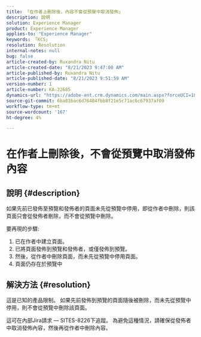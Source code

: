```yaml
---
title: 「在作者上刪除後，內容不會從預覽中取消發佈」
description: 說明
solution: Experience Manager
product: Experience Manager
applies-to: "Experience Manager"
keywords: 「KCS」
resolution: Resolution
internal-notes: null
bug: false
article-created-by: Ruxandra Nitu
article-created-date: "8/21/2023 9:47:00 AM"
article-published-by: Ruxandra Nitu
article-published-date: "8/21/2023 9:51:59 AM"
version-number: 1
article-number: KA-22685
dynamics-url: "https://adobe-ent.crm.dynamics.com/main.aspx?forceUCI=1&pagetype=entityrecord&etn=knowledgearticle&id=b9a6f8ab-0740-ee11-bdf3-6045bd0065f9"
source-git-commit: 6ba81bac6d76484fbb8f21e5c71ac6c67937af09
workflow-type: tm+mt
source-wordcount: '167'
ht-degree: 4%

---
```


# 在作者上刪除後，不會從預覽中取消發佈內容

## 說明 {#description}




如果先前已發佈至預覽和發佈者的頁面未先從預覽中停用，即從作者中刪除，則該頁面只會從發佈者刪除，而不會從預覽中刪除。

要再現的步驟:

1. 已在作者中建立頁面。
2. 已將頁面發佈到預覽和發佈者，或僅發佈到預覽。
3. 然後，從作者中刪除頁面，而未先從預覽中停用頁面。
4. 頁面仍存在於預覽中





## 解決方法 {#resolution}


這是已知的產品限制。 如果先前發佈到預覽的頁面隨後被刪除，而未先從預覽中停用，則不會從預覽中刪除該頁面。

這可在內部Jira請求 — SITES-8226下追蹤。
為避免這種情況，請確保從發佈者中取消發佈內容，然後再從作者中刪除內容。
